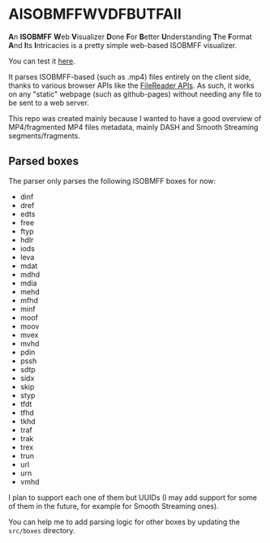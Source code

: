 # AISOBMFFWVDFBUTFAII

**A**n **ISOBMFF** **W**eb **V**isualizer **D**one **F**or **B**etter **U**nderstanding **T**he **F**ormat **A**nd **I**ts **I**ntricacies is a pretty simple web-based ISOBMFF visualizer.

You can test it [here](https://peaberberian.github.io/AISOBMFFWVDFBUTFAII/).

It parses ISOBMFF-based (such as .mp4) files entirely on the client side, thanks to various browser APIs like the [FileReader APIs](https://developer.mozilla.org/en-US/docs/Web/API/FileReader). As such, it works on any "static" webpage (such as github-pages) without needing any file to be sent to a web server.

This repo was created mainly because I wanted to have a good overview of MP4/fragmented MP4 files metadata, mainly DASH and Smooth Streaming segments/fragments.

## Parsed boxes

The parser only parses the following ISOBMFF boxes for now:
  - dinf
  - dref
  - edts
  - free
  - ftyp
  - hdlr
  - iods
  - leva
  - mdat
  - mdhd
  - mdia
  - mehd
  - mfhd
  - minf
  - moof
  - moov
  - mvex
  - mvhd
  - pdin
  - pssh
  - sdtp
  - sidx
  - skip
  - styp
  - tfdt
  - tfhd
  - tkhd
  - traf
  - trak
  - trex
  - trun
  - url
  - urn
  - vmhd

I plan to support each one of them but UUIDs (I may add support for some of them in the future, for example for Smooth Streaming ones).

You can help me to add parsing logic for other boxes by updating the ``src/boxes`` directory.
